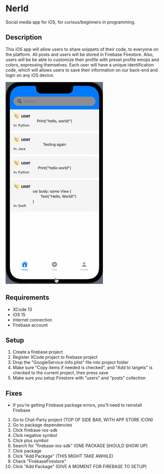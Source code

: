 # Nerld
Social media app for iOS, for curious/beginners in programming.

## Description
This iOS app will allow users to share snippets of their code, to everyone on the platform. All posts and users will be stored in Firebase Firestore. Also, users will be be able to customize their profile with preset profile emojis and colors, expressing themselves. Each user will have a unique identification code, which will allows users to save their information on our back-end and login on any iOS device.

<img src='/walkthrough.gif' title='Video Walkthrough' width='' alt='Video Walkthrough' />

## Requirements
- XCode 13
- iOS 15
- Internet connection
- Firebase account

## Setup
1. Create a firebase project
2. Register XCode project to firebase project
3. Drop the "GoogleService-Info.plist" file into project folder
4. Make sure "Copy items if needed is checked", and "Add to targets" is checked to the current project, then press save
5. Make sure you setup Firestore with "users" and "posts" collection

## Fixes
- If you're getting Firebase package errors, you'll need to reinstall Firebase
1. Go to Chat-Party project (TOP OF SIDE BAR, WITH APP STORE ICON)
2. Go to package dependencies
3. Click firebase-ios-sdk
4. Click negative symbol
5. Click plus symbol
6. Search for "firebase-ios-sdk" (ONE PACKAGE SHOULD SHOW UP)
7. Click package
8. Click "Add Package" (THIS MIGHT TAKE AWHILE)
9. Check "FirebaseFirestore"
10. Click "Add Package" (GIVE A MOMENT FOR FIREBASE TO SETUP)
